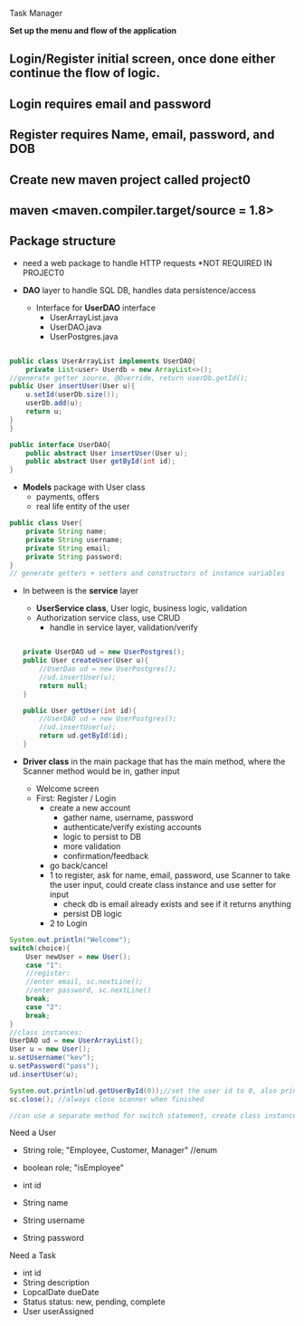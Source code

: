 Task Manager

**Set up the menu and flow of the application**
## Login/Register initial screen, once done either continue the flow of logic. 

## Login requires email and password

## Register requires Name, email, password, and DOB

## Create new maven project called project0

## maven <properties> <maven.compiler.target/source = 1.8> <properties/>

## Package structure
- need a web package to handle HTTP requests *NOT REQUIRED IN PROJECT0

- **DAO** layer to handle SQL DB, handles data persistence/access 
    - Interface for **UserDAO** interface
        - UserArrayList.java
        - UserDAO.java
        - UserPostgres.java
```Java

public class UserArrayList implements UserDAO{
    private List<user> Userdb = new ArrayList<>();
//generate getter source, @Override, return userDb.getId();
public User insertUser(User u){
    u.setId(userDb.size());
    userDb.add(u);
    return u;
}
}

public interface UserDAO{
    public abstract User insertUser(User u);
    public abstract User getById(int id);
}
```

- **Models** package with User class
    - payments, offers
    - real life entity of the user
``` Java
public class User{
    private String name;
    private String username;
    private String email;
    private String password;
}
// generate getters + setters and constructors of instance variables
```

- In between is the **service** layer
    - **UserService class**, User logic, business logic, validation
    - Authorization service class, use CRUD
        - handle in service layer, validation/verify
    ```Java

    private UserDAO ud = new UserPostgres();
    public User createUser(User u){
        //UserDao ud = new UserPostgres();
        //ud.insertUser(u);
        return null;
    }

    public User getUser(int id){
        //UserDAO ud = new UserPostgres();
        //ud.insertUser(u);
        return ud.getById(id);
    }
    ```


- **Driver class** in the main package that has the main method, where the Scanner method would be in, gather input
    - Welcome screen
    - First: Register / Login
        - create a new account
            - gather name, username, password
            - authenticate/verify existing accounts
            - logic to persist to DB
            - more validation
            - confirmation/feedback
        - go back/cancel
        - 1 to register, ask for name, email, password, use Scanner to take the user input, could create class instance and use setter for input
            - check db is email already exists and see if it returns anything
            - persist DB logic
        - 2 to Login
```Java
System.out.println("Welcome");
switch(choice){
    User newUser = new User();
    case "1":
    //register:
    //enter email, sc.nextLine();
    //enter password, sc.nextLine()
    break;
    case "2":
    break;
}
//class instances:
UserDAO ud = new UserArrayList();
User u = new User();
u.setUsername("kev");
u.setPassword("pass");
ud.insertUser(u);

System.out.println(ud.getUserById(0));//set the user id to 0, also prints to the console the user info, id, username, and password
sc.close(); //always close scanner when finished

//can use a separate method for switch statement, create class instance of UserDAO into method to add new user every time you register, use SYSO to print out the user info
```

Need a User 
- String role; "Employee, Customer, Manager"
//enum
- boolean role; "isEmployee"

- int id
- String name
- String username
- String password

Need a Task
- int id
- String description
- LopcalDate dueDate
- Status status: new, pending, complete
- User userAssigned